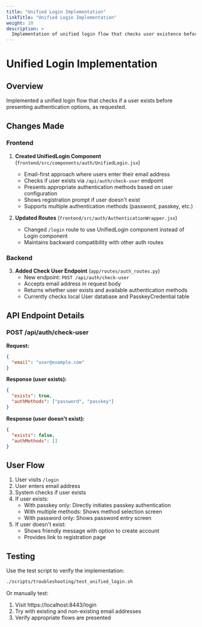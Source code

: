 ```yaml
---
title: "Unified Login Implementation"
linkTitle: "Unified Login Implementation"
weight: 10
description: >
  Implementation of unified login flow that checks user existence before presenting authentication options.
---
```


# Unified Login Implementation

## Overview
Implemented a unified login flow that checks if a user exists before presenting authentication options, as requested.

## Changes Made

### Frontend
1. **Created UnifiedLogin Component** (`frontend/src/components/auth/UnifiedLogin.jsx`)
   - Email-first approach where users enter their email address
   - Checks if user exists via `/api/auth/check-user` endpoint
   - Presents appropriate authentication methods based on user configuration
   - Shows registration prompt if user doesn't exist
   - Supports multiple authentication methods (password, passkey, etc.)

2. **Updated Routes** (`frontend/src/auth/AuthenticationWrapper.jsx`)
   - Changed `/login` route to use UnifiedLogin component instead of Login component
   - Maintains backward compatibility with other auth routes

### Backend
3. **Added Check User Endpoint** (`app/routes/auth_routes.py`)
   - New endpoint: `POST /api/auth/check-user`
   - Accepts email address in request body
   - Returns whether user exists and available authentication methods
   - Currently checks local User database and PasskeyCredential table

## API Endpoint Details

### POST /api/auth/check-user
**Request:**
```json
{
  "email": "user@example.com"
}
```

**Response (user exists):**
```json
{
  "exists": true,
  "authMethods": ["password", "passkey"]
}
```

**Response (user doesn't exist):**
```json
{
  "exists": false,
  "authMethods": []
}
```

## User Flow

1. User visits `/login`
2. User enters email address
3. System checks if user exists
4. If user exists:
   - With passkey only: Directly initiates passkey authentication
   - With multiple methods: Shows method selection screen
   - With password only: Shows password entry screen
5. If user doesn't exist:
   - Shows friendly message with option to create account
   - Provides link to registration page

## Testing

Use the test script to verify the implementation:
```bash
./scripts/troubleshooting/test_unified_login.sh
```

Or manually test:
1. Visit https://localhost:8443/login
2. Try with existing and non-existing email addresses
3. Verify appropriate flows are presented

